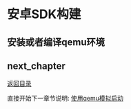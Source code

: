 # 安卓SDK构建

## 安装或者编译qemu环境

## next_chapter

[返回目录](../README.md)

直接开始下一章节说明: [使用qemu模拟启动](./ch02-16.qemu.md)
